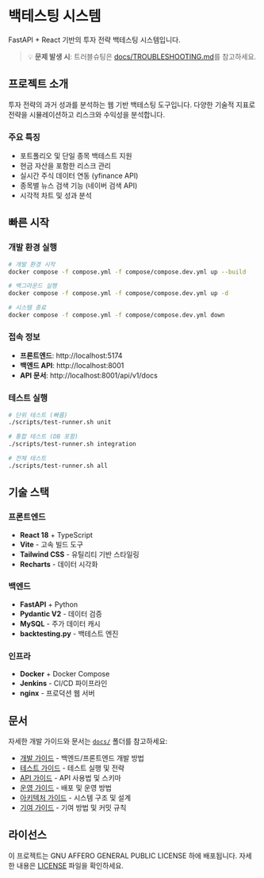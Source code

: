 # 백테스팅 시스템

FastAPI + React 기반의 투자 전략 백테스팅 시스템입니다.

> 💡 **문제 발생 시**: 트러블슈팅은 [docs/TROUBLESHOOTING.md](./docs/TROUBLESHOOTING.md)를 참고하세요.

## 프로젝트 소개

투자 전략의 과거 성과를 분석하는 웹 기반 백테스팅 도구입니다. 다양한 기술적 지표로 전략을 시뮬레이션하고 리스크와 수익성을 분석합니다.

### 주요 특징
- 포트폴리오 및 단일 종목 백테스트 지원
- 현금 자산을 포함한 리스크 관리
- 실시간 주식 데이터 연동 (yfinance API)
- 종목별 뉴스 검색 기능 (네이버 검색 API)
- 시각적 차트 및 성과 분석

## 빠른 시작

### 개발 환경 실행
```bash
# 개발 환경 시작
docker compose -f compose.yml -f compose/compose.dev.yml up --build

# 백그라운드 실행
docker compose -f compose.yml -f compose/compose.dev.yml up -d

# 시스템 종료
docker compose -f compose.yml -f compose/compose.dev.yml down
```

### 접속 정보
- **프론트엔드**: http://localhost:5174
- **백엔드 API**: http://localhost:8001
- **API 문서**: http://localhost:8001/api/v1/docs

### 테스트 실행
```bash
# 단위 테스트 (빠름)
./scripts/test-runner.sh unit

# 통합 테스트 (DB 포함)
./scripts/test-runner.sh integration

# 전체 테스트
./scripts/test-runner.sh all
```

## 기술 스택

### 프론트엔드
- **React 18** + TypeScript
- **Vite** - 고속 빌드 도구
- **Tailwind CSS** - 유틸리티 기반 스타일링
- **Recharts** - 데이터 시각화

### 백엔드
- **FastAPI** + Python
- **Pydantic V2** - 데이터 검증
- **MySQL** - 주가 데이터 캐시
- **backtesting.py** - 백테스트 엔진

### 인프라
- **Docker** + Docker Compose
- **Jenkins** - CI/CD 파이프라인
- **nginx** - 프로덕션 웹 서버

## 문서

자세한 개발 가이드와 문서는 [`docs/`](docs/) 폴더를 참고하세요:

- [개발 가이드](docs/DEVELOPMENT_GUIDE.md) - 백엔드/프론트엔드 개발 방법
- [테스트 가이드](docs/TESTING_GUIDE.md) - 테스트 실행 및 전략
- [API 가이드](docs/API_GUIDE.md) - API 사용법 및 스키마
- [운영 가이드](docs/OPERATIONS_GUIDE.md) - 배포 및 운영 방법
- [아키텍처 가이드](docs/ARCHITECTURE_GUIDE.md) - 시스템 구조 및 설계
- [기여 가이드](docs/CONTRIBUTING.md) - 기여 방법 및 커밋 규칙

## 라이선스

이 프로젝트는 GNU AFFERO GENERAL PUBLIC LICENSE 하에 배포됩니다. 자세한 내용은 [LICENSE](LICENSE) 파일을 확인하세요.
